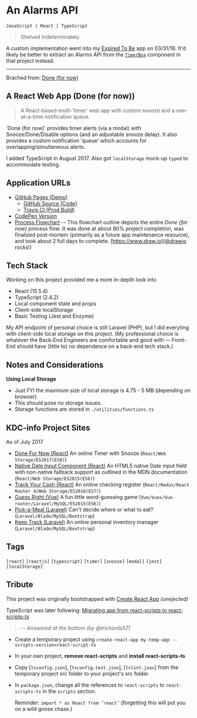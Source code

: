 # An Alarms API

```
JavaScript | React | TypeScript
```

> Shelved Indeterminately

A custom implementation went into my [Expired To Be](https://github.com/KDCinfo/expired-to-be) app on 03/31/18. It'd likely be better to extract an Alarms API from the [`TimerBox`](https://github.com/KDCinfo/expired-to-be/tree/master/src) component in that project instead.

---

Brached from: [Done (for now)](https://github.com/KDCinfo/done-for-now)

## A React Web App (Done (for now))

> A React-based multi-'timer' web app with custom snooze and a one-at-a-time notification queue.

'Done (for now)' provides timer alerts (via a modal) with Snooze/Done/Disable options (and an adjustable snooze delay).
It also provides a custom notification 'queue' which accounts for overlapping/simultaneous alerts.

I added TypeScript in August 2017. Also got `localStorage` mock-up `typed` to accommodate testing.

## Application URLs

  - [GitHub Pages (Demo)](https://KDCinfo.github.io/done-for-now/)
    - [GitHub Source (Code)](https://github.com/KDCinfo/done-for-now)
    - [Travis CI (Prod Build)](https://travis-ci.org/KDCinfo/done-for-now)
  - [CodePen Version](https://codepen.io/KeithDC/pen/weXdEe)
  - [Process Flowchart](https://www.draw.io/?lightbox=1&highlight=0000ff&layers=1&nav=1&title=done-for-now.xml#Uhttps%3A%2F%2Fdrive.google.com%2Fuc%3Fid%3D1yBRNQSlwDAaUjgA4M2Th9HJPS471JyWY%26export%3Ddownload) -- This flowchart outline depicts the entire *Done (for now)* process flow. It was done at about 80% project completion, was finalized post-mortem (primarily as a future app maintenance resource), and took about 2 full days to complete. [https://www.draw.io](@drawio rocks!)

## Tech Stack

Working on this project provided me a more in-depth look into
  - React (15.5.4)
  - TypeScript (2.4.2)
  - Local component state and props
  - Client-side localStorage
  - Basic Testing (Jest and Enzyme)

My API endpoint of personal choice is still Laravel (PHP), but I did everyting with client-side local storage on this project.
(My professional choice is whatever the Back-End Engineers are comfortable and good with -- Front-End should have (little to) no dependence on a back-end tech stack.)

## Notes and Considerations

**Using Local Storage**

  - Just FYI the maximum size of local storage is 4.75 - 5 MB (depending on browser).
  - This should pose no storage issues.
  - Storage functions are stored in `./utilities/functions.ts`

## KDC-info Project Sites

As of July 2017

  - [Done For Now (React)](https://kdcinfo.com/app/done-for-now/) An online Timer with Snooze (`React/Web Storage/ES2017(ES8)`)
  - [Native Date Input Component (React)](https://kdcinfo.github.io/react-form-input-date-native/) An HTML5 native Date input field with non-native fallback support as outlined in the MDN documentation (`React/Web Storage/ES2015(ES6)`)
  - [Track Your Cash (React)](https://kdcinfo.com/app/register/) An online checking register (`React/Redux/React Router 4/Web Storage/ES2016(ES7)`)
  - [Guess Right (Vue)](https://kdcinfo.com/guessright/) A fun little word-guessing game (`Vue/Vuex/Vue-router/Laravel/MySQL/ES2015(ES6)`)
  - [Pick-a-Meal (Laravel)](https://kdcinfo.com/pickameal/) Can't decide where or what to eat? (`Laravel/Blade/MySQL/Bootstrap`)
  - [Keep Track (Laravel)](https://kdcinfo.com/keeptrack/) An online personal inventory manager (`Laravel/Blade/MySQL/Bootstrap`)

## Tags

`[react]` `[reactjs]` `[typescript]` `[timer]` `[snooze]` `[modal]` `[jest]` `[localStorage]`

## Tribute

This project was originally bootstrapped with [Create React App](https://github.com/facebookincubator/create-react-app) _(unejected)_

TypeScript was later following:
  [Migrating app from react-scripts to react-scripts-ts](https://www.bountysource.com/issues/47190513-migrating-app-from-react-scripts-to-react-scripts-ts)

> -- <cite>Answered at the bottom (by @trichards57)</cite>

  - Create a temporary project using `create-react-app my-temp-app --scripts-version=react-script-ts`


  - In your own project, **remove react-scripts** and **install react-scripts-ts**


  - Copy [`tsconfig.json`], [`tsconfig.test.json`], [`tslint.json`] from the temporary project src folder to your project's src folder.


  - In `package.json`, change all the references to `react-scripts` to `react-scripts-ts` in the `scripts` section.

    Reminder: `import * as React from ‘react’` (forgetting this will put you on a wild goose chase.)
